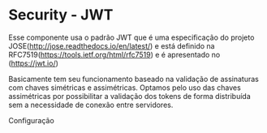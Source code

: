 # Security - JWT

Esse componente usa o padrão JWT que é uma especificação do projeto JOSE(http://jose.readthedocs.io/en/latest/) e está definido na RFC7519(https://tools.ietf.org/html/rfc7519) e é apresentado no (https://jwt.io/)

Basicamente tem seu funcionamento baseado na validação de assinaturas com chaves simétricas e assimétricas. Optamos pelo uso das chaves assimétricas por possibilitar a validação dos tokens de forma distribuída sem a necessidade de conexão entre servidores.

Configuração

